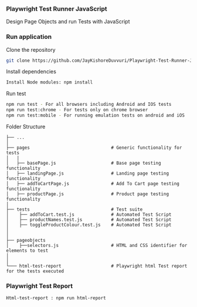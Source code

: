 ### Playwright Test Runner JavaScript 

Design Page Objects and run Tests with JavaScript

### Run application

Clone the repository
```bash
git clone https://github.com/JayKishoreDuvvuri/Playwright-Test-Runner-JavaScript.git
```

Install dependencies
```bash
Install Node modules: npm install
```

Run test
```bash
npm run test - For all browsers including Android and IOS tests
npm run test:chrome - For tests only on chrome browser
npm run test:mobile - For running emulation tests on android and iOS
```

Folder Structure
 
    ├── ...
    │
    ├── pages                               # Generic functionality for tests
    │   |
    │   ├── basePage.js                     # Base page testing functionality
    │   ├── landingPage.js                  # Landing page testing functionality
    │   ├── addToCartPage.js                # Add To Cart page testing functionality
    │   ├── productPage.js                  # Product page testing functionality
    │
    ├── tests                               # Test suite
    │    ├── addToCart.test.js              # Automated Test Script     
    │    ├── productNames.test.js           # Automated Test Script
    │    ├── toggleProductColour.test.js    # Automated Test Script
    │
    │
    ├── pageobjects                       
    │    ├──selectors.js                    # HTML and CSS identifier for elements to test
    │               
    │
    └─── html-test-report                   # Playwright html Test report for the tests executed
                    


### Playwright Test Report
```bash
Html-test-report : npm run html-report
```


